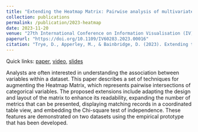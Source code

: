 ```yaml
---
title: "Extending the Heatmap Matrix: Pairwise analysis of multivariate categorical data"
collection: publications
permalink: /publication/2023-heatmap
date: 2023-11-20
venue: "27th International Conference on Information Visualisation (IV)"
paperurl: "https://doi.org/10.1109/IV60283.2023.00016"
citation: "Trye, D., Apperley, M., & Bainbridge, D. (2023). Extending the Heatmap Matrix: Pairwise analysis of multivariate categorical data. In <i>2023 27th International Conference Information Visualisation (IV)</i>, pp. 29-36. Tampere, Finland: IEEE."
---
```


Quick links: [paper](http://dgt12.github.io/files/hm.pdf), [video](https://drive.google.com/file/d/1IMYw8ioqVx3V0Rx_K7p0qBY_A1vyERwb/view?usp=sharing), [slides](http://dgt12.github.io/files/iv2023.pdf)

Analysts are often interested in understanding the association between variables within a dataset. This paper describes a set of techniques for augmenting the Heatmap Matrix, which represents pairwise intersections of categorical variables. The proposed extensions include adapting the design and layout of the matrix to enhance its readability, expanding the number of metrics that can be presented, displaying matching records in a coordinated table view, and embedding the Chi-square test of independence. These features are demonstrated on two datasets using the empirical prototype that has been developed.